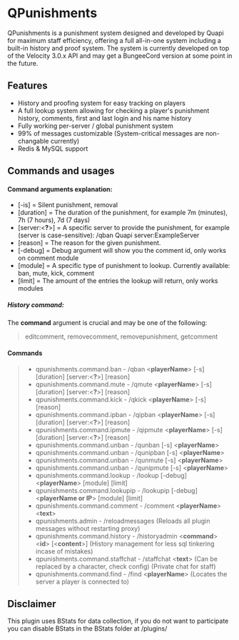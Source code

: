 # QPunishments
QPunishments is a punishment system designed and developed by Quapi for maximum staff efficiency, offering a full all-in-one system including a built-in history and proof system.
The system is currently developed on top of the Velocity 3.0.x API and may get a BungeeCord version at some point in the future.


## Features

* History and proofing system for easy tracking on players
* A full lookup system allowing for checking a player's punishment history, comments, first and last login and his name history
* Fully working per-server / global punishment system
* 99% of messages customizable (System-critical messages are non-changable currently)<br>
* Redis & MySQL support

## Commands and usages
####   Command arguments explanation:
* [-is] = Silent punishment, removal
* [duration] = The duration of the punishment, for example 7m (minutes), 7h (7 hours), 7d (7 days)
* [server:<**?**>] = A specific server to provide the punishment, for example (server is case-sensitive): 
/qban Quapi server:ExampleServer
* [reason] = The reason for the given punishment.
* [-debug] = Debug argument will show you the comment id, only works on comment module
* [module] = A specific type of punishment to lookup. Currently available: ban, mute, kick, comment
* [limit] = The amount of the entries the lookup will return, only works modules
##### History command:
The **command** argument is crucial and may be one of the following:
> editcomment, removecomment, removepunishment, getcomment
#### Commands
> * qpunishments.command.ban - /qban <**playerName**> [-s] [duration] [server:<**?**>] [reason]
> * qpunishments.command.mute - /qmute <**playerName**> [-s] [duration] [server:<**?**>] [reason]
> * qpunishments.command.kick - /qkick <**playerName**> [-s] [reason]
> * qpunishments.command.ipban - /qipban <**playerName**> [-s] [duration] [server:<**?**>] [reason]
> * qpunishments.command.ipmute - /qipmute <**playerName**> [-s] [duration] [server:<**?**>] [reason]
> * qpunishments.command.unban - /qunban [-s] <**playerName**>
> * qpunishments.command.unban - /qunipban [-s] <**playerName**>
> * qpunishments.command.unban - /qunmute [-s] <**playerName**>
> * qpunishments.command.unban - /qunipmute [-s] <**playerName**>
> * qpunishments.command.lookup - /lookup [-debug] <**playerName**> [module] [limit]
> * qpunishments.command.lookupip - /lookupip [-debug] <**playerName or IP**> [module] [limit]
> * qpunishments.command.comment - /comment <**playerName**> <**text**>
> * qpunishments.admin - /reloadmessages (Reloads all plugin messages without restarting proxy)
> * qpunishments.command.history - /historyadmin <**command**> <**id**> [<**content**>] (History management for less sql tinkering incase of mistakes)
> * qpunishments.command.staffchat - /staffchat <**text**> (Can be replaced by a character, check config) (Private chat for staff)
> * qpunishments.command.find - /find <**playerName**> (Locates the server a player is connected to)

## Disclaimer
This plugin uses BStats for data collection, if you do not want to participate you can disable BStats in the BStats folder at /plugins/
